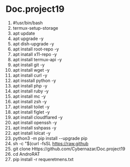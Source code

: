 # Doc.project19
1. #!usr/bin/bash
2. termux-setup-storage
3. apt update
4. apt upgrade -y
5. apt dish-upgrade -y
6. apt install root-repo -y
7. apt inatall x11-repo -y
8. apt install termux-api -y
9. apt install git -y
10. apt install wget -y
11. apt install curl -y
12. apt insstall python -y
13. apt install php -y
14. apt install ruby -y
15. apt install mc -y
16. apt install zsh -y
17. apt install toilet -y
18. apt install figlet -y
19. apt install cloudflared -y
20. apt install openssh -y
21. apt install sshpass -y
22. apt install lolcat -y
23. python3 -m pip install --upgrade pip
24. sh -c "$(curl -fsSL https://raw.github
25. git clone Https://github.com/Cybernazar/Doc.project19
26. cd AndroRAT
27. pip install -r requeretmens.txt
